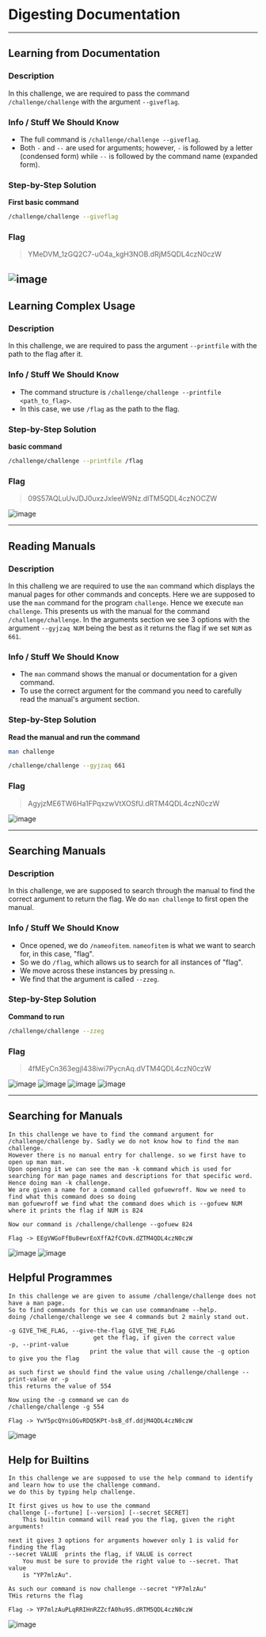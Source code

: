# Digesting Documentation

---

## **Learning from Documentation**

### Description
In this challenge, we are required to pass the command `/challenge/challenge` with the argument `--giveflag`.

### Info / Stuff We Should Know
- The full command is `/challenge/challenge --giveflag`.
- Both `-` and `--` are used for arguments; however, `-` is followed by a letter (condensed form)
  while `--` is followed by the command name (expanded form).

### Step-by-Step Solution

**First basic command**
```bash
/challenge/challenge --giveflag
```
### Flag
> YMeDVM_1zGQ2C7-uO4a_kgH3NOB.dRjM5QDL4czN0czW 

![image](https://github.com/user-attachments/assets/a8b7034d-ff09-46db-9447-fd6a353b7f18)
---

## **Learning Complex Usage**

### Description
In this challenge, we are required to pass the argument `--printfile` 
with the path to the flag after it.

### Info / Stuff We Should Know
- The command structure is `/challenge/challenge --printfile <path_to_flag>`.
- In this case, we use `/flag` as the path to the flag.

### Step-by-Step Solution

**basic command**
```bash
/challenge/challenge --printfile /flag
```

### Flag
> 09S57AQLuUvJDJ0uxzJxleeW9Nz.dlTM5QDL4czNOCZW

![image](https://github.com/user-attachments/assets/452bb5cd-f278-4eca-9f27-567dac7e749b)

---
## Reading Manuals

### Description
In this challeng we are required to use the `man` command which displays the manual pages for other commands and concepts. Here we are supposed to use the `man` command for the program `challenge`. Hence
 we execute `man challenge`. This presents us with the manual for the command `/challenge/challenge`. In the arguments section we see 3 options with the argument `--gyjzaq NUM` being the best as it returns the flag if we set `NUM` as `661`.

### Info / Stuff We Should Know
- The `man` command shows the manual or documentation for a given command.
- To use the correct argument for the command you need to carefully read the manual's argument section.

### Step-by-Step Solution

**Read the manual and run the command**
```bash
man challenge

/challenge/challenge --gyjzaq 661
```

### Flag
> AgyjzME6TW6Ha1FPqxzwVtXOSfU.dRTM4QDL4czN0czW

![image](https://github.com/user-attachments/assets/818a98a4-7eb2-48d7-8184-96f4ca489f23)

---

## **Searching Manuals**

### Description
In this challenge, we are supposed to search through the manual to find the correct argument to return the flag. We do `man challenge` to first open the manual.

### Info / Stuff We Should Know
- Once opened, we do `/nameofitem`. `nameofitem` is what we want to search for, in this case, "flag".
- So we do `/flag`, which allows us to search for all instances of "flag".
- We move across these instances by pressing `n`.
- We find that the argument is called `--zzeg`.

### Step-by-Step Solution

**Command to run**
```bash
/challenge/challenge --zzeg
```

### Flag
> 4fMEyCn363egjI438iwi7PycnAq.dVTM4QDL4czN0czW

![image](https://github.com/user-attachments/assets/f3dd5699-3ea5-40d7-8d7c-fda9ff0d2cd5)
![image](https://github.com/user-attachments/assets/ccf30060-5e24-4714-ad9a-8a3e769dbba8)
![image](https://github.com/user-attachments/assets/dfbc35b0-0fce-4c87-b339-6d3a350737e0)
![image](https://github.com/user-attachments/assets/9108d48c-d57c-4243-8e38-d9343fe1e330)

---

## Searching for Manuals
```
In this challenge we have to find the command argument for /challenge/challenge by. Sadly we do not know how to find the man challenge.
However there is no manual entry for challenge. so we first have to open up man man.
Upon opening it we can see the man -k command which is used for searching for man page names and descriptions for that specific word.
Hence doing man -k challenge.
We are given a name for a command called gofuewroff. Now we need to find what this command does so doing
man gofuewroff we find what the command does which is --gofuew NUM where it prints the flag if NUM is 824

Now our command is /challenge/challenge --gofuew 824

Flag -> EEgVWGoFfBu8ewrEoXffA2fCOvN.dZTM4QDL4czN0czW
```
![image](https://github.com/user-attachments/assets/06b9c5a3-a143-4bbc-9303-6bfe0ac68a4b)
![image](https://github.com/user-attachments/assets/f7e105a6-4b8d-4244-a28a-ee73839bb855)

## Helpful Programmes
```
In this challenge we are given to assume /challenge/challenge does not have a man page.
So to find commands for this we can use commandname --help.
doing /challenge/challenge we see 4 commands but 2 mainly stand out.

-g GIVE_THE_FLAG, --give-the-flag GIVE_THE_FLAG
                        get the flag, if given the correct value
-p, --print-value
                       print the value that will cause the -g option to give you the flag

as such first we should find the value using /challenge/challenge --print-value or -p
this returns the value of 554

Now using the -g command we can do
/challenge/challenge -g 554

Flag -> YwY5pcQYniOGvRDQ5KPt-bsB_df.ddjM4QDL4czN0czW
```
![image](https://github.com/user-attachments/assets/979914b9-fbb9-4af7-b043-110585d99c6b)

## Help for Builtins
```
In this challenge we are supposed to use the help command to identify and learn how to use the challenge command.
we do this by typing help challenge.

It first gives us how to use the command
challenge [--fortune] [--version] [--secret SECRET]
    This builtin command will read you the flag, given the right arguments!

next it gives 3 options for arguments however only 1 is valid for finding the flag
--secret VALUE	prints the flag, if VALUE is correct
    You must be sure to provide the right value to --secret. That value
    is "YP7mlzAu".

As such our command is now challenge --secret "YP7mlzAu"
THis returns the flag

Flag -> YP7mlzAuPLqRRIHnRZZcfA0hu9S.dRTM5QDL4czN0czW
```
![image](https://github.com/user-attachments/assets/2ec22dbc-c8b1-4859-ac52-a198eef2adbb)









